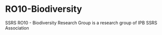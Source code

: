 # RO10-Biodiversity
SSRS RO10 - Biodiversity Research Group is a research group of IPB SSRS Association
